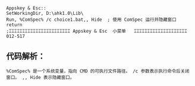 ##

```
Appskey & Esc::
SetWorkingDir, D:\ahk1.0\Lib\
Run, %ComSpec% /c choice1.bat,, Hide  ; 使用 ComSpec 运行并隐藏窗口
return
;ΞΞΞΞΞΞΞΞΞΞΞΞΞΞΞΞΞΞΞΞΞΞΞ Appskey & Esc  小菜单   ΞΞΞΞΞΞΞΞΞΞΞΞΞΞΞΞΞΞΞΞ 012-517
```

## 代码解析：
`
%ComSpec% 是一个系统变量，指向 CMD 的可执行文件路径。
/c 参数表示执行命令后关闭窗口。
,, Hide 表示隐藏窗口。
`
